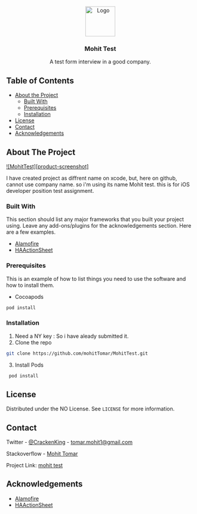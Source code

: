 <!--
*** Thanks for checking out this README Template. If you have a suggestion that would
*** make this better, please fork the repo and create a pull request or simply open
*** an issue with the tag "enhancement".
*** Thanks again! Now go create something AMAZING! :D
-->





<!-- PROJECT SHIELDS -->
<!--
*** I'm using markdown "reference style" links for readability.
*** Reference links are enclosed in brackets [ ] instead of parentheses ( ).
*** See the bottom of this document for the declaration of the reference variables
*** for contributors-url, forks-url, etc. This is an optional, concise syntax you may use.
*** https://www.markdownguide.org/basic-syntax/#reference-style-links
-->



<!-- PROJECT LOGO -->
<br />
<p align="center">
  <a href="https://github.com/mohitTomar/MohitTest">
    <img src="images/logo.png" alt="Logo" width="80" height="80">
  </a>

  <h3 align="center">Mohit Test</h3>

  <p align="center">
    A test form interview in a good company.
   
  </p>
</p>



<!-- TABLE OF CONTENTS -->
## Table of Contents

* [About the Project](#about-the-project)
  * [Built With](#built-with)
  * [Prerequisites](#prerequisites)
  * [Installation](#installation)
* [License](#license)
* [Contact](#contact)
* [Acknowledgements](#acknowledgements)



<!-- ABOUT THE PROJECT -->
## About The Project

[![MohitTest][product-screenshot]](https://example.com)

I have created project as diffrent name on xcode, but, here on github, cannot use company name. so i'm using its name Mohit test.
this is for iOS developer position test assignment.

### Built With
This section should list any major frameworks that you built your project using. Leave any add-ons/plugins for the acknowledgements section. Here are a few examples.
* [Alamofire](https://github.com/Alamofire/Alamofire)
* [HAActionSheet](https://www.cocoacontrols.com/controls/haactionsheet)




### Prerequisites

This is an example of how to list things you need to use the software and how to install them.
* Cocoapods
```sh
pod install
```

### Installation

1. Need a NY key : So i have aleady submitted it.
2. Clone the repo
```sh
git clone https://github.com/mohitTomar/MohitTest.git
```
3. Install Pods
```sh
 pod install
```









<!-- LICENSE -->
## License

Distributed under the NO License. See `LICENSE` for more information.



<!-- CONTACT -->
## Contact

Twitter - [@CrackenKing](https://twitter.com/CrackenKing) - tomar.mohit1@gmail.com

Stackoverflow - [Mohit Tomar](https://stackoverflow.com/users/1755407/mohit-tomar)

Project Link: [mohit test](https://github.com/mohitTomar/MohitTest)



<!-- ACKNOWLEDGEMENTS -->
## Acknowledgements
* [Alamofire](https://github.com/Alamofire/Alamofire)
* [HAActionSheet](https://www.cocoacontrols.com/controls/haactionsheet)







